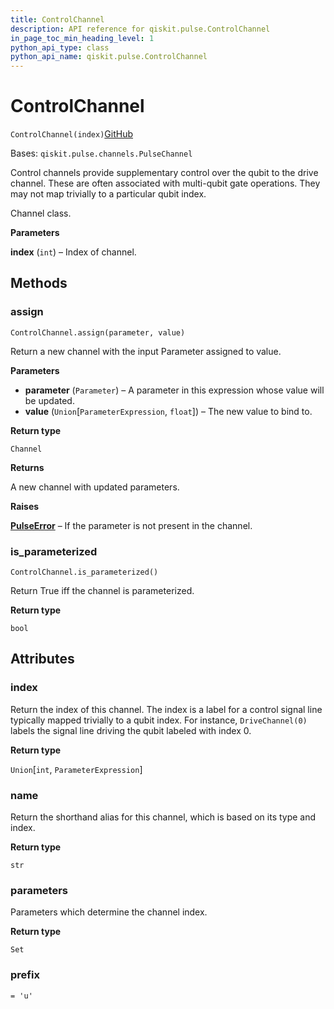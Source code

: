 ```yaml
---
title: ControlChannel
description: API reference for qiskit.pulse.ControlChannel
in_page_toc_min_heading_level: 1
python_api_type: class
python_api_name: qiskit.pulse.ControlChannel
---
```


# ControlChannel

<span id="qiskit.pulse.ControlChannel" />

`ControlChannel(index)`[GitHub](https://github.com/qiskit/qiskit/tree/stable/0.18/qiskit/pulse/channels.py "view source code")

Bases: `qiskit.pulse.channels.PulseChannel`

Control channels provide supplementary control over the qubit to the drive channel. These are often associated with multi-qubit gate operations. They may not map trivially to a particular qubit index.

Channel class.

**Parameters**

**index** (`int`) – Index of channel.

## Methods

### assign

<span id="qiskit.pulse.ControlChannel.assign" />

`ControlChannel.assign(parameter, value)`

Return a new channel with the input Parameter assigned to value.

**Parameters**

*   **parameter** (`Parameter`) – A parameter in this expression whose value will be updated.
*   **value** (`Union`\[`ParameterExpression`, `float`]) – The new value to bind to.

**Return type**

`Channel`

**Returns**

A new channel with updated parameters.

**Raises**

[**PulseError**](qiskit.pulse.PulseError "qiskit.pulse.PulseError") – If the parameter is not present in the channel.

### is\_parameterized

<span id="qiskit.pulse.ControlChannel.is_parameterized" />

`ControlChannel.is_parameterized()`

Return True iff the channel is parameterized.

**Return type**

`bool`

## Attributes

<span id="qiskit.pulse.ControlChannel.index" />

### index

Return the index of this channel. The index is a label for a control signal line typically mapped trivially to a qubit index. For instance, `DriveChannel(0)` labels the signal line driving the qubit labeled with index 0.

**Return type**

`Union`\[`int`, `ParameterExpression`]

<span id="qiskit.pulse.ControlChannel.name" />

### name

Return the shorthand alias for this channel, which is based on its type and index.

**Return type**

`str`

<span id="qiskit.pulse.ControlChannel.parameters" />

### parameters

Parameters which determine the channel index.

**Return type**

`Set`

<span id="qiskit.pulse.ControlChannel.prefix" />

### prefix

`= 'u'`

